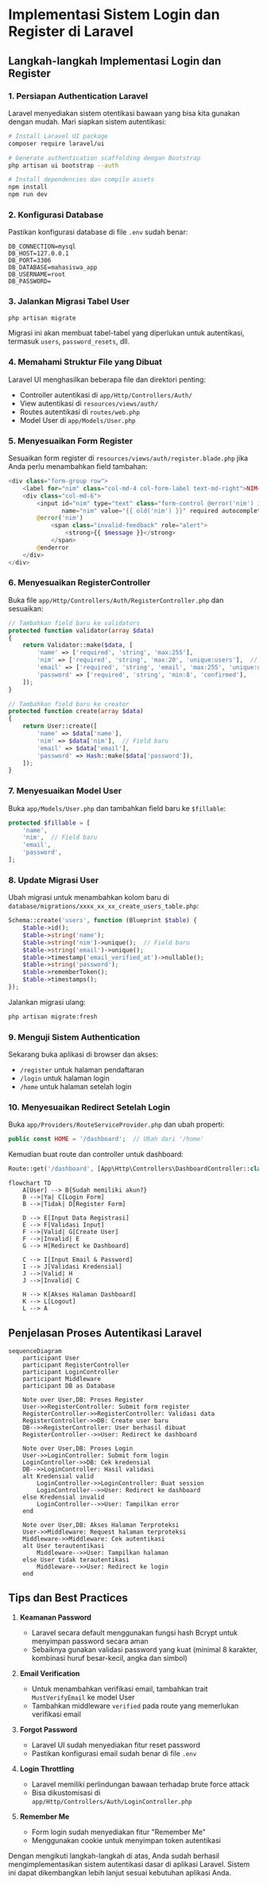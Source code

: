 # Implementasi Sistem Login dan Register di Laravel

## Langkah-langkah Implementasi Login dan Register

### 1. Persiapan Authentication Laravel

Laravel menyediakan sistem otentikasi bawaan yang bisa kita gunakan dengan mudah. Mari siapkan sistem autentikasi:

```bash
# Install Laravel UI package
composer require laravel/ui

# Generate authentication scaffolding dengan Bootstrap
php artisan ui bootstrap --auth

# Install dependencies dan compile assets
npm install
npm run dev
```

### 2. Konfigurasi Database

Pastikan konfigurasi database di file `.env` sudah benar:

```
DB_CONNECTION=mysql
DB_HOST=127.0.0.1
DB_PORT=3306
DB_DATABASE=mahasiswa_app
DB_USERNAME=root
DB_PASSWORD=
```

### 3. Jalankan Migrasi Tabel User

```bash
php artisan migrate
```

Migrasi ini akan membuat tabel-tabel yang diperlukan untuk autentikasi, termasuk `users`, `password_resets`, dll.

### 4. Memahami Struktur File yang Dibuat

Laravel UI menghasilkan beberapa file dan direktori penting:

- Controller autentikasi di `app/Http/Controllers/Auth/`
- View autentikasi di `resources/views/auth/`
- Routes autentikasi di `routes/web.php`
- Model User di `app/Models/User.php`

### 5. Menyesuaikan Form Register

Sesuaikan form register di `resources/views/auth/register.blade.php` jika Anda perlu menambahkan field tambahan:

```php
<div class="form-group row">
    <label for="nim" class="col-md-4 col-form-label text-md-right">NIM</label>
    <div class="col-md-6">
        <input id="nim" type="text" class="form-control @error('nim') is-invalid @enderror" 
               name="nim" value="{{ old('nim') }}" required autocomplete="nim">
        @error('nim')
            <span class="invalid-feedback" role="alert">
                <strong>{{ $message }}</strong>
            </span>
        @enderror
    </div>
</div>
```

### 6. Menyesuaikan RegisterController

Buka file `app/Http/Controllers/Auth/RegisterController.php` dan sesuaikan:

```php
// Tambahkan field baru ke validators
protected function validator(array $data)
{
    return Validator::make($data, [
        'name' => ['required', 'string', 'max:255'],
        'nim' => ['required', 'string', 'max:20', 'unique:users'],  // Field baru
        'email' => ['required', 'string', 'email', 'max:255', 'unique:users'],
        'password' => ['required', 'string', 'min:8', 'confirmed'],
    ]);
}

// Tambahkan field baru ke creator
protected function create(array $data)
{
    return User::create([
        'name' => $data['name'],
        'nim' => $data['nim'],  // Field baru
        'email' => $data['email'],
        'password' => Hash::make($data['password']),
    ]);
}
```

### 7. Menyesuaikan Model User

Buka `app/Models/User.php` dan tambahkan field baru ke `$fillable`:

```php
protected $fillable = [
    'name',
    'nim',  // Field baru
    'email',
    'password',
];
```

### 8. Update Migrasi User

Ubah migrasi untuk menambahkan kolom baru di `database/migrations/xxxx_xx_xx_create_users_table.php`:

```php
Schema::create('users', function (Blueprint $table) {
    $table->id();
    $table->string('name');
    $table->string('nim')->unique();  // Field baru
    $table->string('email')->unique();
    $table->timestamp('email_verified_at')->nullable();
    $table->string('password');
    $table->rememberToken();
    $table->timestamps();
});
```

Jalankan migrasi ulang:

```bash
php artisan migrate:fresh
```

### 9. Menguji Sistem Authentication

Sekarang buka aplikasi di browser dan akses:
- `/register` untuk halaman pendaftaran
- `/login` untuk halaman login
- `/home` untuk halaman setelah login

### 10. Menyesuaikan Redirect Setelah Login

Buka `app/Providers/RouteServiceProvider.php` dan ubah properti:

```php
public const HOME = '/dashboard';  // Ubah dari '/home'
```

Kemudian buat route dan controller untuk dashboard:

```php
Route::get('/dashboard', [App\Http\Controllers\DashboardController::class, 'index'])->middleware('auth');
```

```mermaid
flowchart TD
    A[User] --> B{Sudah memiliki akun?}
    B -->|Ya| C[Login Form]
    B -->|Tidak| D[Register Form]
    
    D --> E[Input Data Registrasi]
    E --> F[Validasi Input]
    F -->|Valid| G[Create User]
    F -->|Invalid| E
    G --> H[Redirect ke Dashboard]
    
    C --> I[Input Email & Password]
    I --> J[Validasi Kredensial]
    J -->|Valid| H
    J -->|Invalid| C
    
    H --> K[Akses Halaman Dashboard]
    K --> L[Logout]
    L --> A

```

## Penjelasan Proses Autentikasi Laravel

```mermaid
sequenceDiagram
    participant User
    participant RegisterController
    participant LoginController
    participant Middleware
    participant DB as Database
    
    Note over User,DB: Proses Register
    User->>RegisterController: Submit form register
    RegisterController->>RegisterController: Validasi data
    RegisterController->>DB: Create user baru
    DB-->>RegisterController: User berhasil dibuat
    RegisterController-->>User: Redirect ke dashboard
    
    Note over User,DB: Proses Login
    User->>LoginController: Submit form login
    LoginController->>DB: Cek kredensial
    DB-->>LoginController: Hasil validasi
    alt Kredensial valid
        LoginController->>LoginController: Buat session
        LoginController-->>User: Redirect ke dashboard
    else Kredensial invalid
        LoginController-->>User: Tampilkan error
    end
    
    Note over User,DB: Akses Halaman Terproteksi
    User->>Middleware: Request halaman terproteksi
    Middleware->>Middleware: Cek autentikasi
    alt User terautentikasi
        Middleware-->>User: Tampilkan halaman
    else User tidak terautentikasi
        Middleware-->>User: Redirect ke login
    end

```

## Tips dan Best Practices

1. **Keamanan Password**
   - Laravel secara default menggunakan fungsi hash Bcrypt untuk menyimpan password secara aman
   - Sebaiknya gunakan validasi password yang kuat (minimal 8 karakter, kombinasi huruf besar-kecil, angka dan simbol)

2. **Email Verification**
   - Untuk menambahkan verifikasi email, tambahkan trait `MustVerifyEmail` ke model User
   - Tambahkan middleware `verified` pada route yang memerlukan verifikasi email

3. **Forgot Password**
   - Laravel UI sudah menyediakan fitur reset password
   - Pastikan konfigurasi email sudah benar di file `.env`

4. **Login Throttling**
   - Laravel memiliki perlindungan bawaan terhadap brute force attack
   - Bisa dikustomisasi di `app/Http/Controllers/Auth/LoginController.php`

5. **Remember Me**
   - Form login sudah menyediakan fitur "Remember Me"
   - Menggunakan cookie untuk menyimpan token autentikasi

Dengan mengikuti langkah-langkah di atas, Anda sudah berhasil mengimplementasikan sistem autentikasi dasar di aplikasi Laravel. Sistem ini dapat dikembangkan lebih lanjut sesuai kebutuhan aplikasi Anda.